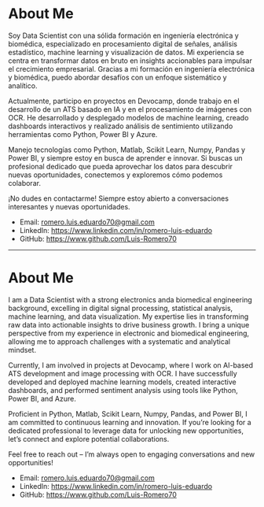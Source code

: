 # About Me

Soy Data Scientist con una sólida formación en ingeniería electrónica y biomédica, especializado en procesamiento digital de señales, análisis estadístico, machine learning y visualización de datos. Mi experiencia se centra en transformar datos en bruto en insights accionables para impulsar el crecimiento empresarial. Gracias a mi formación en ingeniería electrónica y biomédica, puedo abordar desafíos con un enfoque sistemático y analítico.

Actualmente, participo en proyectos en Devocamp, donde trabajo en el desarrollo de un ATS basado en IA y en el procesamiento de imágenes con OCR. He desarrollado y desplegado modelos de machine learning, creado dashboards interactivos y realizado análisis de sentimiento utilizando herramientas como Python, Power BI y Azure.

Manejo tecnologías como Python, Matlab, Scikit Learn, Numpy, Pandas y Power BI, y siempre estoy en busca de aprender e innovar. Si buscas un profesional dedicado que pueda aprovechar los datos para descubrir nuevas oportunidades, conectemos y exploremos cómo podemos colaborar.

¡No dudes en contactarme! Siempre estoy abierto a conversaciones interesantes y nuevas oportunidades.

- Email: romero.luis.eduardo70@gmail.com
- LinkedIn: https://www.linkedin.com/in/romero-luis-eduardo
- GitHub: https://www.github.com/Luis-Romero70
-----------------------------------------------------------------------------------------------------------------------------------------------------------------------------------------------------------------------------------------------------------------------------------------------------------------------------------------------------------------------------------------------------------------------------------------------------------------------------
# About Me
I am a Data Scientist with a strong electronics anda biomedical engineering background, excelling in digital signal processing, statistical analysis, machine learning, and data visualization. My expertise lies in transforming raw data into actionable insights to drive business growth. I bring a unique perspective from my experience in electronic and biomedical engineering, allowing me to approach challenges with a systematic and analytical mindset.

Currently, I am involved in projects at Devocamp, where I work on AI-based ATS development and image processing with OCR. I have successfully developed and deployed machine learning models, created interactive dashboards, and performed sentiment analysis using tools like Python, Power BI, and Azure.

Proficient in Python, Matlab, Scikit Learn, Numpy, Pandas, and Power BI, I am committed to continuous learning and innovation. If you’re looking for a dedicated professional to leverage data for unlocking new opportunities, let’s connect and explore potential collaborations.

Feel free to reach out – I’m always open to engaging conversations and new opportunities!

- Email: romero.luis.eduardo70@gmail.com
- LinkedIn: https://www.linkedin.com/in/romero-luis-eduardo
- GitHub: https://www.github.com/Luis-Romero70
